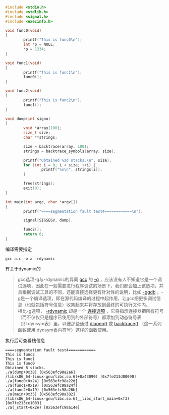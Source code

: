 
```c
#include <stdio.h>
#include <stdlib.h>
#include <signal.h>
#include <execinfo.h>

void func0(void)
{
        printf("This is func0\n");
        int *p = NULL;
        *p = 1234;
}

void func1(void)
{
        printf("This is func1\n");
        func0();
}

void func2(void)
{
        printf("This is func2\n");
        func1();
}

void dump(int signo)
{
        void *array[100];
        size_t size;
        char **strings;

        size = backtrace(array, 100);
        strings = backtrace_symbols(array, size);

        printf("Obtained %zd stacks.\n", size);
        for (int i = 0; i < size; ++i) {
                printf("%s\n", strings[i]);
        }

        free(strings);
        exit(0);
}

int main(int argc, char *argv[])
{
        printf("====segmentation fault test4============\n");

        signal(SIGSEGV, dump);

        func2();
        return 0;
}
```

编译需要指定
```shell
gcc a.c -o a -rdynamic
```
有关于dynamic的
>   gcc选项-g与-rdynamic的异同
[gcc](http://lenky.info/tag/gcc/ "查看 gcc 中的全部文章") 的 [-g](http://lenky.info/tag/g/ "查看 -g 中的全部文章") ，应该没有人不知道它是一个调试选项，因此在一般需要进行程序调试的场景下，我们都会加上该选项，并且根据调试工具的不同，还能直接选择更有针对性的说明，比如 [-ggdb](http://gcc.gnu.org/onlinedocs/gcc-4.4.0/gcc/Debugging-Options.html) 。-g是一个编译选项，即在源代码编译的过程中起作用，让gcc把更多调试信息（也就包括符号信息）收集起来并将存放到最终的可执行文件内。   
相比-g选项， [-rdynamic](http://lenky.info/tag/rdynamic/ "查看 -rdynamic 中的全部文章") 却是一个 [连接选项](http://gcc.gnu.org/onlinedocs/gcc/Link-Options.html) ，它将指示连接器把所有符号（而不仅仅只是程序已使用到的外部符号）都添加到动态符号表（即.dynsym表）里，以便那些通过 [dlopen()](http://man7.org/linux/man-pages/man3/dlopen.3.html) 或 [backtrace()](http://www.kernel.org/doc/man-pages/online/pages/man3/backtrace.3.html) （这一系列函数使用.dynsym表内符号）这样的函数使用。

执行后可查看栈信息
```shell
====segmentation fault test4============                                                                                                                                                      This is func2                                                                                                                                                                                 This is func1                                                                                                                                                                                 This is func0                                                                                                                                                                                 Obtained 8 stacks.                                                                                                                                                                            ./a(dump+0x38) [0x563efc98a2a6]                                                                                                                                                               /lib/x86_64-linux-gnu/libc.so.6(+0x43090) [0x7fe213d00090]                                                                                                                                    ./a(func0+0x24) [0x563efc98a22d]                                                                                                                                                              ./a(func1+0x19) [0x563efc98a24f]                                                                                                                                                              ./a(func2+0x19) [0x563efc98a26b]                                                                                                                                                              ./a(main+0x35) [0x563efc98a382]                                                                                                                                                               /lib/x86_64-linux-gnu/libc.so.6(__libc_start_main+0xf3) [0x7fe213ce1083]                                                                                                                      ./a(_start+0x2e) [0x563efc98a14e]
```

